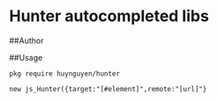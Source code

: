 Hunter autocompleted libs
==================================
##Author

##Usage
    
    pkg require huynguyen/hunter
    
    new js_Hunter({target:"[#element]",remote:"[url]"}